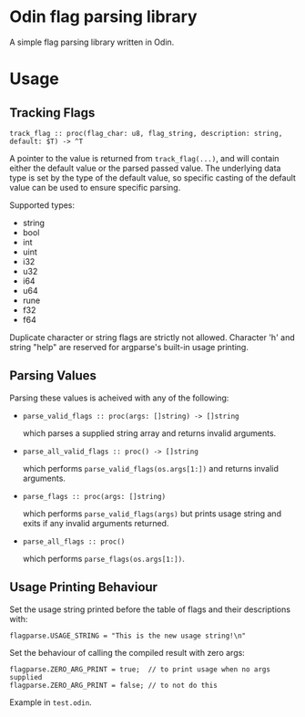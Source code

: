 # Odin flag parsing library

A simple flag parsing library written in Odin.

# Usage

## Tracking Flags

```track_flag :: proc(flag_char: u8, flag_string, description: string, default: $T) -> ^T```

A pointer to the value is returned from `track_flag(...)`, and will contain either the default value or the parsed passed value. The underlying data type is set by the type of the default value, so specific casting of the default value can be used to ensure specific parsing.

Supported types:
- string
- bool
- int
- uint
- i32
- u32
- i64
- u64
- rune
- f32
- f64

Duplicate character or string flags are strictly not allowed. Character 'h' and string "help" are
reserved for argparse's built-in usage printing.

## Parsing Values

Parsing these values is acheived with any of the following:

- ```
  parse_valid_flags :: proc(args: []string) -> []string
  ```

  which parses a supplied string array and returns invalid arguments.


- ```
  parse_all_valid_flags :: proc() -> []string
  ```

  which performs `parse_valid_flags(os.args[1:])` and returns invalid arguments.


- ```
  parse_flags :: proc(args: []string)
  ```

  which performs `parse_valid_flags(args)` but prints usage string and exits if any invalid arguments returned.


- ```
  parse_all_flags :: proc()
  ```

  which performs `parse_flags(os.args[1:])`.

## Usage Printing Behaviour

Set the usage string printed before the table of flags and their descriptions with:
```
flagparse.USAGE_STRING = "This is the new usage string!\n"
```

Set the behaviour of calling the compiled result with zero args:
```
flagparse.ZERO_ARG_PRINT = true;  // to print usage when no args supplied
flagparse.ZERO_ARG_PRINT = false; // to not do this
```

Example in `test.odin`.
